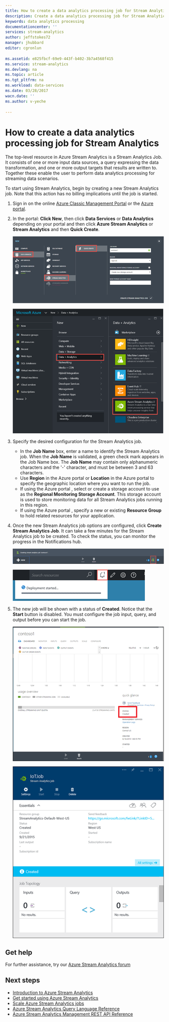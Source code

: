 ```yaml
---
title: How to create a data analytics processing job for Stream Analytics | Azure
description: Create a data analytics processing job for Stream Analytics | learning path segment.
keywords: data analytics processing
documentationcenter: ''
services: stream-analytics
author: jeffstokes72
manager: jhubbard
editor: cgronlun

ms.assetid: e825fbcf-69e9-443f-b402-3b7a4568f415
ms.service: stream-analytics
ms.devlang: na
ms.topic: article
ms.tgt_pltfrm: na
ms.workload: data-services
ms.date: 03/28/2017
wacn.date: ''
ms.author: v-yeche

---
```

# How to create a data analytics processing job for Stream Analytics
The top-level resource in Azure Stream Analytics is a Stream Analytics Job.  It consists of one or more input data sources, a query expressing the data transformation, and one or more output targets that results are written to. Together these enable the user to perform data analytics processing for streaming data scenarios.

To start using Stream Analytics, begin by creating a new Stream Analytics job.  Note that this action has no billing implications until the job is started.

1. Sign in on the online [Azure Classic Management Portal](http://manage.windowsazure.cn) or the [Azure portal](https://portal.azure.cn/).
2. In the portal: **Click New**, then click **Data Services** or **Data Analytics** depending on your portal and then click **Azure Stream Analytics** or **Stream Analytics** and then **Quick Create**.

    ![Data analytics processing job wizard](./media/stream-analytics-create-a-job/1-stream-analytics-create-a-job.png)  

    ![Create data analytics processing job](./media/stream-analytics-create-a-job/4-stream-analytics-create-a-job.png)  
3. Specify the desired configuration for the Stream Analytics job.

    * In the **Job Name** box, enter a name to identify the Stream Analytics job. When the **Job Name** is validated, a green check mark appears in the Job Name box. The **Job Name** may contain only alphanumeric characters and the '-' character, and must be between 3 and 63 characters.
    * Use **Region** in the Azure portal or **Location** in the Azure portal to specify the geographic location where you want to run the job.
    * If using the Azure portal , select or create a storage account to use as the **Regional Monitoring Storage Account**. This storage account is used to store monitoring data for all Stream Analytics jobs running in this region.
    * If using the Azure portal , specify a new or existing **Resource Group** to hold related resources for your application.
4. Once the new Stream Analytics job options are configured, click **Create Stream Analytics Job**. It can take a few minutes for the Stream Analytics job to be created. To check the status, you can monitor the progress in the Notifications hub.

    ![Data analytics processing job notfications hub](./media/stream-analytics-create-a-job/2-stream-analytics-create-a-job.png)  

    ![Azure portal Data analytics processing job create Job](./media/stream-analytics-create-a-job/5-stream-analytics-create-a-job.png)  
5. The new job will be shown with a status of **Created**. Notice that the **Start** button is disabled. You must configure the job input, query, and output before you can start the job.

    ![Data analytics processing job job Status](./media/stream-analytics-create-a-job/3-stream-analytics-create-a-job.png)  

    ![Azure portal Data analytics processing job job status](./media/stream-analytics-create-a-job/6-stream-analytics-create-a-job.png)  

## Get help
For further assistance, try our [Azure Stream Analytics forum](https://social.msdn.microsoft.com/Forums/home?forum=AzureStreamAnalytics)

## Next steps
* [Introduction to Azure Stream Analytics](stream-analytics-introduction.md)
* [Get started using Azure Stream Analytics](stream-analytics-get-started.md)
* [Scale Azure Stream Analytics jobs](stream-analytics-scale-jobs.md)
* [Azure Stream Analytics Query Language Reference](https://msdn.microsoft.com/library/azure/dn834998.aspx)
* [Azure Stream Analytics Management REST API Reference](https://msdn.microsoft.com/library/azure/dn835031.aspx)